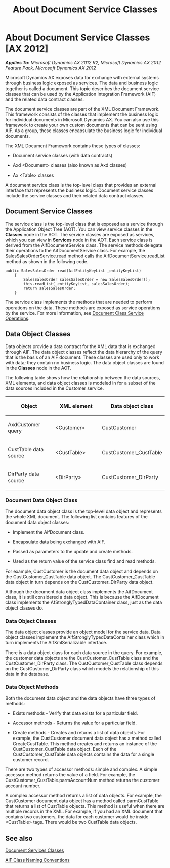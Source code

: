 ﻿---
title: About Document Service Classes
TOCTitle: About Document Service Classes
ms:assetid: 0bf0f772-4e99-4f37-96a3-ecb0eda6ae7a
ms:mtpsurl: https://technet.microsoft.com/en-us/library/Cc582145(v=AX.60)
ms:contentKeyID: 35240418
ms.date: 11/07/2012
mtps_version: v=AX.60
---

# About Document Service Classes [AX 2012]


_**Applies To:** Microsoft Dynamics AX 2012 R2, Microsoft Dynamics AX 2012 Feature Pack, Microsoft Dynamics AX 2012_

Microsoft Dynamics AX exposes data for exchange with external systems through business logic exposed as services. The data and business logic together is called a document. This topic describes the document service classes that can be used by the Application Integration Framework (AIF) and the related data contract classes.

The document service classes are part of the XML Document Framework. This framework consists of the classes that implement the business logic for individual documents in Microsoft Dynamics AX. You can also use this framework to create your own custom documents that can be sent using AIF. As a group, these classes encapsulate the business logic for individual documents.

The XML Document Framework contains these types of classes:

  - Document service classes (with data contracts)

  - Axd \<Document\> classes (also known as Axd classes)

  - Ax \<Table\> classes

A document service class is the top-level class that provides an external interface that represents the business logic. Document service classes include the service classes and their related data contract classes.

## Document Service Classes

The service class is the top-level class that is exposed as a service through the Application Object Tree (AOT). You can view service classes in the **Classes** node in the AOT. The service classes are exposed as services, which you can view in **Services** node in the AOT. Each service class is derived from the AifDocumentService class. The service methods delegate their operations to the AifDocumentService class. For example, the SalesSalesOrderService.read method calls the AifDocumentService.readList method as shown in the following code.

```X++
public SalesSalesOrder read(AifEntityKeyList _entityKeyList)
    {
        SalesSalesOrder salesSalesOrder = new SalesSalesOrder();
        this.readList(_entityKeyList, salesSalesOrder);
        return salesSalesOrder;
    }
```

The service class implements the methods that are needed to perform operations on the data. These methods are exposed as service operations by the service. For more information, see [Document Class Service Operations](document-class-service-operations.md).

## Data Object Classes

Data objects provide a data contract for the XML data that is exchanged through AIF. The data object classes reflect the data hierarchy of the query that is the basis of an AIF document. These classes are used only to work with data; they contain no business logic. The data object classes are found in the **Classes** node in the AOT.

The following table shows how the relationship between the data sources, XML elements, and data object classes is modeled in for a subset of the data sources included in the Customer service.

<table>
<colgroup>
<col style="width: 33%" />
<col style="width: 33%" />
<col style="width: 33%" />
</colgroup>
<thead>
<tr class="header">
<th><p>Object</p></th>
<th><p>XML element</p></th>
<th><p>Data object class</p></th>
</tr>
</thead>
<tbody>
<tr class="odd">
<td><p>AxdCustomer query</p></td>
<td><p>&lt;Customer&gt;</p></td>
<td><p>CustCustomer</p></td>
</tr>
<tr class="even">
<td><p>CustTable data source</p></td>
<td><p>&lt;CustTable&gt;</p></td>
<td><p>CustCustomer_CustTable</p></td>
</tr>
<tr class="odd">
<td><p>DirParty data source</p></td>
<td><p>&lt;DirParty&gt;</p></td>
<td><p>CustCustomer_DirParty</p></td>
</tr>
</tbody>
</table>


### Document Data Object Class

The document data object class is the top-level data object and represents the whole XML document. The following list contains features of the document data object classes:

  - Implement the AifDocument class.

  - Encapsulate data being exchanged with AIF.

  - Passed as parameters to the update and create methods.

  - Used as the return value of the service class find and read methods.

For example, CustCustomer is the document data object and depends on the CustCustomer\_CustTable data object. The CustCustomer\_CustTable data object in turn depends on the CustCustomer\_DirParty data object.

Although the document data object class implements the AifDocument class, it is still considered a data object. This is because the AifDocument class implements the AfStronglyTypedDataContainer class, just as the data object classes do.

### Data Object Classes

The data object classes provide an object model for the service data. Data object classes implement the AifStronglyTypedDataContainer class which in turn implements the AifXmlSerializable interface.

There is a data object class for each data source in the query. For example, the customer data objects are the CustCustomer\_CustTable class and the CustCustomer\_DirParty class. The CustCustomer\_CustTable class depends on the CustCustomer\_DirParty class which models the relationship of this data in the database.

### Data Object Methods

Both the document data object and the data objects have three types of methods:

  - Exists methods - Verify that data exists for a particular field.

  - Accessor methods - Returns the value for a particular field.

  - Create methods - Creates and returns a list of data objects. For example, the CustCustomer document data object has a method called CreateCustTable. This method creates and returns an instance of the CustCustomer\_CustTable data object. Each of the CustCustomer\_CustTable data objects contains the data for a single customer record.

There are two types of accessor methods: simple and complex. A simple accessor method returns the value of a field. For example, the CustCustomer\_CustTable.parmAccountNum method returns the customer account number.

A complex accessor method returns a list of data objects. For example, the CustCustomer document data object has a method called parmCustTable that returns a list of CustTable objects. This method is useful when there are multiple records in the XML. For example, if you had an XML document that contains two customers, the data for each customer would be inside \<CustTable\> tags. There would be two CustTable data objects.

## See also

[Document Services Classes](document-services-classes.md)

[AIF Class Naming Conventions](aif-class-naming-conventions.md)

